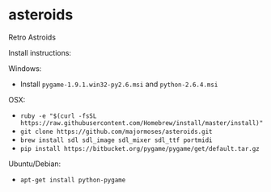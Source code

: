 asteroids
=========

Retro Astroids

Install instructions:

Windows:
- Install `pygame-1.9.1.win32-py2.6.msi` and `python-2.6.4.msi`

OSX:
- `ruby -e "$(curl -fsSL https://raw.githubusercontent.com/Homebrew/install/master/install)"`
- `git clone https://github.com/majormoses/asteroids.git`
- `brew install sdl sdl_image sdl_mixer sdl_ttf portmidi`
- `pip install https://bitbucket.org/pygame/pygame/get/default.tar.gz`

Ubuntu/Debian:
- `apt-get install python-pygame`




